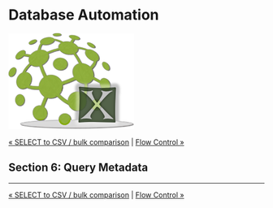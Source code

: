 # Database Automation

![logo](image/logo-x.png)

<div class="site-links">
<a class="link-previous" href="Database-Automation-selectvalidate.md">&laquo; SELECT to CSV / bulk comparison</a> | 
<a class="link-next" href="Database-Automation-flowcontrol.md">Flow Control &raquo;</a>
</div>


## Section 6: Query Metadata


***

<div class="site-links">
<a class="link-previous" href="Database-Automation-selectvalidate.md">&laquo; SELECT to CSV / bulk comparison</a> | 
<a class="link-next" href="Database-Automation-flowcontrol.md">Flow Control &raquo;</a>
</div>
